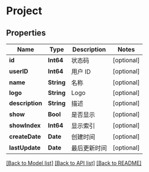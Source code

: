 # Project

## Properties
Name | Type | Description | Notes
------------ | ------------- | ------------- | -------------
**id** | **Int64** | 状态码 | [optional] 
**userID** | **Int64** | 用户 ID | [optional] 
**name** | **String** | 名称 | [optional] 
**logo** | **String** | Logo | [optional] 
**description** | **String** | 描述 | [optional] 
**show** | **Bool** | 是否显示 | [optional] 
**showIndex** | **Int64** | 显示索引 | [optional] 
**createDate** | **Date** | 创建时间 | [optional] 
**lastUpdate** | **Date** | 最后更新时间 | [optional] 

[[Back to Model list]](../README.md#documentation-for-models) [[Back to API list]](../README.md#documentation-for-api-endpoints) [[Back to README]](../README.md)


